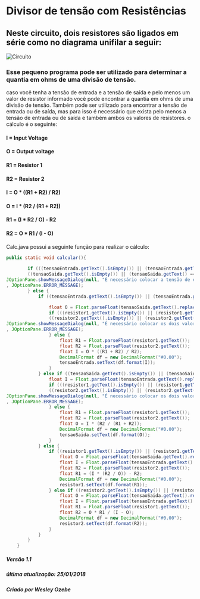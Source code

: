 # Divisor de tensão com Resistências

## Neste circuito, dois resistores são ligados em série como no diagrama unifilar a seguir:
![Circuito](https://upload.wikimedia.org/wikipedia/commons/8/8f/Voltage_divider.svg)

### Esse pequeno programa pode ser utilizado para determinar a quantia em ohms de uma divisão de tensão.
caso você tenha a tensão de entrada e a tensão de saída e pelo menos um valor de resistor informado você pode encontrar a quantia em ohms de uma divisão de tensão. Também pode ser utilizado para encontrar a tensão de entrada ou de saída,
mas para isso é necessário que exista pelo menos a tensão de entrada ou de saída e também ambos os valores de resistores.
o cálculo é o seguinte:
#### I = Input Voltage
#### O = Output voltage
#### R1 = Resistor 1
#### R2 = Resistor 2
#### I = O * ((R1 + R2) / R2)
#### O = I * (R2 / (R1 + R2))
#### R1 = (I * R2 / O) - R2
#### R2 = O * R1 / (I - O)

Calc.java possui a seguinte função para realizar o cálculo:
```java
public static void calcular(){
        
        if (((tensaoEntrada.getText().isEmpty()) || (tensaoEntrada.getText() == null)) && 
        ((tensaoSaida.getText().isEmpty()) || (tensaoSaida.getText() == null))) {
JOptionPane.showMessageDialog(null, "É necessário colocar a tensão de entrada ou de saída", "Erro"
, JOptionPane.ERROR_MESSAGE);
        } else {
            if ((tensaoEntrada.getText().isEmpty()) || (tensaoEntrada.getText() == null)) {

                float O = Float.parseFloat(tensaoSaida.getText().replaceAll(",", "."));
                if (((resistor1.getText().isEmpty()) || (resistor1.getText() == null)) || 
                ((resistor2.getText().isEmpty()) || (resistor2.getText() == null))) {
JOptionPane.showMessageDialog(null, "É necessário colocar os dois valores dos resistores", "Erro"
, JOptionPane.ERROR_MESSAGE);
                } else {
                    float R1 = Float.parseFloat(resistor1.getText());
                    float R2 = Float.parseFloat(resistor2.getText());
                    float I = O * ((R1 + R2) / R2);
                    DecimalFormat df = new DecimalFormat("#0.00");
                    tensaoEntrada.setText(df.format(I));
                }
            } else if ((tensaoSaida.getText().isEmpty()) || (tensaoSaida.getText() == null)) {
                float I = Float.parseFloat(tensaoEntrada.getText().replaceAll(",", "."));
                if (((resistor1.getText().isEmpty()) || (resistor1.getText() == null)) || 
                ((resistor2.getText().isEmpty()) || (resistor2.getText() == null))) {
JOptionPane.showMessageDialog(null, "É necessário colocar os dois valores dos resisitores", "Erro"
, JOptionPane.ERROR_MESSAGE);
                } else {
                    float R1 = Float.parseFloat(resistor1.getText());
                    float R2 = Float.parseFloat(resistor2.getText());
                    float O = I * (R2 / (R1 + R2));
                    DecimalFormat df = new DecimalFormat("#0.00");
                    tensaoSaida.setText(df.format(O));
                }
            } else {
                if ((resistor1.getText().isEmpty()) || (resistor1.getText() == null)) {
                    float O = Float.parseFloat(tensaoSaida.getText().replaceAll(",", "."));
                    float I = Float.parseFloat(tensaoEntrada.getText().replaceAll(",", "."));
                    float R2 = Float.parseFloat(resistor2.getText());
                    float R1 = (I * (R2 / O)) - R2;
                    DecimalFormat df = new DecimalFormat("#0.00");
                    resistor1.setText(df.format(R1));
                } else if ((resistor2.getText().isEmpty()) || (resistor2.getText() == null)) {
                    float O = Float.parseFloat(tensaoSaida.getText().replaceAll(",", "."));
                    float I = Float.parseFloat(tensaoEntrada.getText().replaceAll(",", "."));
                    float R1 = Float.parseFloat(resistor1.getText());
                    float R2 = O * R1 / (I - O);
                    DecimalFormat df = new DecimalFormat("#0.00");
                    resistor2.setText(df.format(R2));
                }
            }
        }
    }
  ```

##### Versão 1.1
##### última atualização: 25/01/2018
##### Criado por Wesley Ozebe
